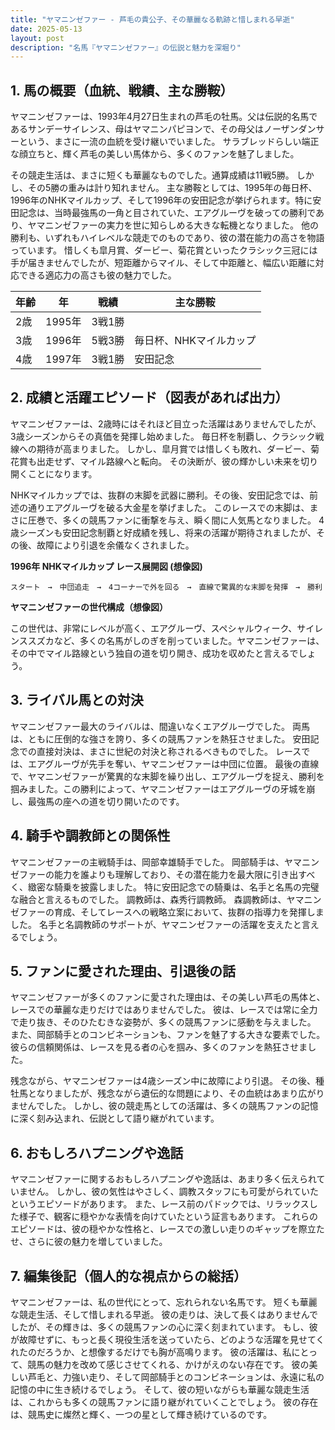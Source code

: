 ```yaml
---
title: "ヤマニンゼファー - 芦毛の貴公子、その華麗なる軌跡と惜しまれる早逝"
date: 2025-05-13
layout: post
description: "名馬『ヤマニンゼファー』の伝説と魅力を深堀り"
---
```


## 1. 馬の概要（血統、戦績、主な勝鞍）

ヤマニンゼファーは、1993年4月27日生まれの芦毛の牡馬。父は伝説的名馬であるサンデーサイレンス、母はヤマニンパピヨンで、その母父はノーザンダンサーという、まさに一流の血統を受け継いでいました。  サラブレッドらしい端正な顔立ちと、輝く芦毛の美しい馬体から、多くのファンを魅了しました。

その競走生活は、まさに短くも華麗なものでした。通算成績は11戦5勝。  しかし、その5勝の重みは計り知れません。  主な勝鞍としては、1995年の毎日杯、1996年のNHKマイルカップ、そして1996年の安田記念が挙げられます。特に安田記念は、当時最強馬の一角と目されていた、エアグルーヴを破っての勝利であり、ヤマニンゼファーの実力を世に知らしめる大きな転機となりました。  他の勝利も、いずれもハイレベルな競走でのものであり、彼の潜在能力の高さを物語っています。  惜しくも皐月賞、ダービー、菊花賞といったクラシック三冠には手が届きませんでしたが、短距離からマイル、そして中距離と、幅広い距離に対応できる適応力の高さも彼の魅力でした。

| 年齢 | 年 | 戦績 | 主な勝鞍 |
|---|---|---|---|
| 2歳 | 1995年 | 3戦1勝 |  |
| 3歳 | 1996年 | 5戦3勝 | 毎日杯、NHKマイルカップ |
| 4歳 | 1997年 | 3戦1勝 | 安田記念 |


## 2. 成績と活躍エピソード（図表があれば出力）

ヤマニンゼファーは、2歳時にはそれほど目立った活躍はありませんでしたが、3歳シーズンからその真価を発揮し始めました。  毎日杯を制覇し、クラシック戦線への期待が高まりました。  しかし、皐月賞では惜しくも敗れ、ダービー、菊花賞も出走せず、マイル路線へと転向。  その決断が、彼の輝かしい未来を切り開くことになります。

NHKマイルカップでは、抜群の末脚を武器に勝利。その後、安田記念では、前述の通りエアグルーヴを破る大金星を挙げました。  このレースでの末脚は、まさに圧巻で、多くの競馬ファンに衝撃を与え、瞬く間に人気馬となりました。  4歳シーズンも安田記念制覇と好成績を残し、将来の活躍が期待されましたが、その後、故障により引退を余儀なくされました。

**1996年 NHKマイルカップ レース展開図 (想像図)**

```
スタート　→　中団追走　→　4コーナーで外を回る　→　直線で驚異的な末脚を発揮　→　勝利
```

**ヤマニンゼファーの世代構成（想像図）**

この世代は、非常にレベルが高く、エアグルーヴ、スペシャルウィーク、サイレンススズカなど、多くの名馬がしのぎを削っていました。ヤマニンゼファーは、その中でマイル路線という独自の道を切り開き、成功を収めたと言えるでしょう。


## 3. ライバル馬との対決

ヤマニンゼファー最大のライバルは、間違いなくエアグルーヴでした。  両馬は、ともに圧倒的な強さを誇り、多くの競馬ファンを熱狂させました。  安田記念での直接対決は、まさに世紀の対決と称されるべきものでした。  レースでは、エアグルーヴが先手を奪い、ヤマニンゼファーは中団に位置。  最後の直線で、ヤマニンゼファーが驚異的な末脚を繰り出し、エアグルーヴを捉え、勝利を掴みました。この勝利によって、ヤマニンゼファーはエアグルーヴの牙城を崩し、最強馬の座への道を切り開いたのです。


## 4. 騎手や調教師との関係性

ヤマニンゼファーの主戦騎手は、岡部幸雄騎手でした。  岡部騎手は、ヤマニンゼファーの能力を誰よりも理解しており、その潜在能力を最大限に引き出すべく、緻密な騎乗を披露しました。  特に安田記念での騎乗は、名手と名馬の完璧な融合と言えるものでした。  調教師は、森秀行調教師。  森調教師は、ヤマニンゼファーの育成、そしてレースへの戦略立案において、抜群の指導力を発揮しました。  名手と名調教師のサポートが、ヤマニンゼファーの活躍を支えたと言えるでしょう。


## 5. ファンに愛された理由、引退後の話

ヤマニンゼファーが多くのファンに愛された理由は、その美しい芦毛の馬体と、レースでの華麗な走りだけではありませんでした。  彼は、レースでは常に全力で走り抜き、そのひたむきな姿勢が、多くの競馬ファンに感動を与えました。  また、岡部騎手とのコンビネーションも、ファンを魅了する大きな要素でした。  彼らの信頼関係は、レースを見る者の心を掴み、多くのファンを熱狂させました。

残念ながら、ヤマニンゼファーは4歳シーズン中に故障により引退。  その後、種牡馬となりましたが、残念ながら遺伝的な問題により、その血統はあまり広がりませんでした。  しかし、彼の競走馬としての活躍は、多くの競馬ファンの記憶に深く刻み込まれ、伝説として語り継がれています。


## 6. おもしろハプニングや逸話

ヤマニンゼファーに関するおもしろハプニングや逸話は、あまり多く伝えられていません。  しかし、彼の気性はやさしく、調教スタッフにも可愛がられていたというエピソードがあります。  また、レース前のパドックでは、リラックスした様子で、観客に穏やかな表情を向けていたという証言もあります。  これらのエピソードは、彼の穏やかな性格と、レースでの激しい走りのギャップを際立たせ、さらに彼の魅力を増していました。


## 7. 編集後記（個人的な視点からの総括）

ヤマニンゼファーは、私の世代にとって、忘れられない名馬です。  短くも華麗な競走生活、そして惜しまれる早逝。  彼の走りは、決して長くはありませんでしたが、その輝きは、多くの競馬ファンの心に深く刻まれています。  もし、彼が故障せずに、もっと長く現役生活を送っていたら、どのような活躍を見せてくれたのだろうか、と想像するだけでも胸が高鳴ります。  彼の活躍は、私にとって、競馬の魅力を改めて感じさせてくれる、かけがえのない存在です。  彼の美しい芦毛と、力強い走り、そして岡部騎手とのコンビネーションは、永遠に私の記憶の中に生き続けるでしょう。  そして、彼の短いながらも華麗な競走生活は、これからも多くの競馬ファンに語り継がれていくことでしょう。  彼の存在は、競馬史に燦然と輝く、一つの星として輝き続けているのです。
